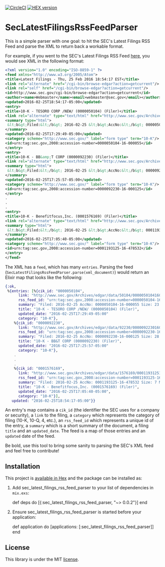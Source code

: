 [![CircleCI](https://circleci.com/gh/vikram7/sec_latest_filings_rss_feed_parser.png?style=shield&circle-token=777d83f525af0daf7b4dd0a82b32751f25ea29eb)](https://circleci.com/gh/vikram7/sec_latest_filings_rss_feed_parser) [![HEX version](https://img.shields.io/hexpm/v/sec_recent_filings_rss_feed_parser.png)](https://hex.pm/packages/sec_recent_filings_rss_feed_parser)

# SecLatestFilingsRssFeedParser

This is a simple parser with one goal: to hit the SEC's Latest Filings RSS Feed and parse the XML to return back a workable format.

For example, if you went to the SEC's Latest Filings RSS Feed [here](https://www.sec.gov/cgi-bin/browse-edgar?action=getcurrent&CIK=&type=10-K&company=&dateb=&owner=include&start=0&count=40&output=atom), you would see XML in the following format:

```xml
<?xml version="1.0" encoding="ISO-8859-1" ?>
<feed xmlns="http://www.w3.org/2005/Atom">
<title>Latest Filings - Thu, 25 Feb 2016 18:54:17 EST</title>
<link rel="alternate" href="/cgi-bin/browse-edgar?action=getcurrent"/>
<link rel="self" href="/cgi-bin/browse-edgar?action=getcurrent"/>
<id>http://www.sec.gov/cgi-bin/browse-edgar?action=getcurrent</id>
<author><name>Webmaster</name><email>webmaster@sec.gov</email></author>
<updated>2016-02-25T18:54:17-05:00</updated>
<entry>
<title>10-K - TESORO CORP /NEW/ (0000050104) (Filer)</title>
<link rel="alternate" type="text/html" href="http://www.sec.gov/Archives/edgar/data/50104/000005010416000055/0000050104-16-000055-index.htm"/>
<summary type="html">
 &lt;b&gt;Filed:&lt;/b&gt; 2016-02-25 &lt;b&gt;AccNo:&lt;/b&gt; 0000050104-16-000055 &lt;b&gt;Size:&lt;/b&gt; 23 MB
</summary>
<updated>2016-02-25T17:29:49-05:00</updated>
<category scheme="http://www.sec.gov/" label="form type" term="10-K"/>
<id>urn:tag:sec.gov,2008:accession-number=0000050104-16-000055</id>
</entry>
<entry>
<title>10-K - BB&amp;T CORP (0000092230) (Filer)</title>
<link rel="alternate" type="text/html" href="http://www.sec.gov/Archives/edgar/data/92230/000009223016000125/0000092230-16-000125-index.htm"/>
<summary type="html">
 &lt;b&gt;Filed:&lt;/b&gt; 2016-02-25 &lt;b&gt;AccNo:&lt;/b&gt; 0000092230-16-000125 &lt;b&gt;Size:&lt;/b&gt; 28 MB
</summary>
<updated>2016-02-25T17:25:57-05:00</updated>
<category scheme="http://www.sec.gov/" label="form type" term="10-K"/>
<id>urn:tag:sec.gov,2008:accession-number=0000092230-16-000125</id>
</entry>
.
.
.
<entry>
<title>10-K - Benefitfocus,Inc. (0001576169) (Filer)</title>
<link rel="alternate" type="text/html" href="http://www.sec.gov/Archives/edgar/data/1576169/000119312516478532/0001193125-16-478532-index.htm"/>
<summary type="html">
 &lt;b&gt;Filed:&lt;/b&gt; 2016-02-25 &lt;b&gt;AccNo:&lt;/b&gt; 0001193125-16-478532 &lt;b&gt;Size:&lt;/b&gt; 7 MB
</summary>
<updated>2016-02-25T17:05:40-05:00</updated>
<category scheme="http://www.sec.gov/" label="form type" term="10-K"/>
<id>urn:tag:sec.gov,2008:accession-number=0001193125-16-478532</id>
</entry>
</feed>
```

The XML has a `feed`, which has many `entries`. Parsing the feed (`SecLatestFilingsRssFeedParser.parse(xml_document)`) would return an Elixir map that looks like the following:

```elixir
{:ok,
 %{entries: [%{cik_id: "0000050104",
      link: "http://www.sec.gov/Archives/edgar/data/50104/000005010416000055/0000050104-16-000055-index.htm",
      rss_feed_id: "urn:tag:sec.gov,2008:accession-number=0000050104-16-000055",
      summary: "Filed: 2016-02-25 AccNo: 0000050104-16-000055 Size: 23 MB",
      title: "10-K - TESORO CORP /NEW/ (0000050104) (Filer)",
      updated_date: "2016-02-25T17:29:49-05:00"
      category: "10-K"},
    %{cik_id: "0000092230",
      link: "http://www.sec.gov/Archives/edgar/data/92230/000009223016000125/0000092230-16-000125-index.htm",
      rss_feed_id: "urn:tag:sec.gov,2008:accession-number=0000092230-16-000125",
      summary: "Filed: 2016-02-25 AccNo: 0000092230-16-000125 Size: 28 MB",
      title: "10-K - BB&T CORP (0000092230) (Filer)",
      updated_date: "2016-02-25T17:25:57-05:00"
      category: "10-K"},
    .
    .
    .
    %{cik_id: "0001576169",
      link: "http://www.sec.gov/Archives/edgar/data/1576169/000119312516478532/0001193125-16-478532-index.htm",
      rss_feed_id: "urn:tag:sec.gov,2008:accession-number=0001193125-16-478532",
      summary: "Filed: 2016-02-25 AccNo: 0001193125-16-478532 Size: 7 MB",
      title: "10-K - Benefitfocus,Inc. (0001576169) (Filer)",
      updated_date: "2016-02-25T17:05:40-05:00",
      category: "10-K"}],
   updated: "2016-02-25T18:54:17-05:00"}}
```

An entry's map contains a `cik_id` (the identifier the SEC uses for a company or security), a `link` to the filing, a `category` which represents the category of filing (10-K, 10-Q, 4, etc.), an `rss_feed_id` which represents a unique id of the entry, a `summary` which is a short summary of the document, a filing `title` and an `updated_date`. The feed is a map of those entries and an `updated` date of the feed.

Be bold, use this tool to bring some sanity to parsing the SEC's XML feed and feel free to contribute!

## Installation

This project is [available in Hex](https://hex.pm/packages/sec_recent_filings_rss_feed_parser) and the package can be installed as:

  1. Add sec_latest_filings_rss_feed_parser to your list of dependencies in `mix.exs`:

        def deps do
          [{:sec_latest_filings_rss_feed_parser, "~> 0.0.2"}]
        end

  2. Ensure sec_latest_filings_rss_feed_parser is started before your application:

        def application do
          [applications: [:sec_latest_filings_rss_feed_parser]]
        end

## License

This library is under the MIT [license](LICENSE.md).
